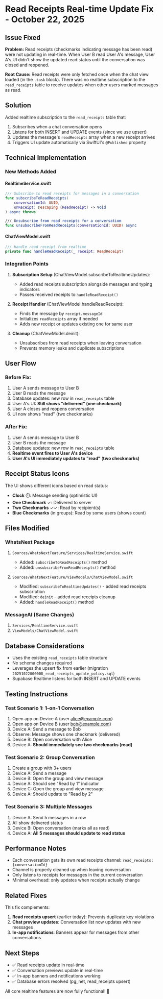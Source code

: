 # Read Receipts Real-time Update Fix - October 22, 2025

## Issue Fixed

**Problem:** Read receipts (checkmarks indicating message has been read) were not updating in real-time. When User B read User A's message, User A's UI didn't show the updated read status until the conversation was closed and reopened.

**Root Cause:** Read receipts were only fetched once when the chat view loaded (in the `.task` block). There was no realtime subscription to the `read_receipts` table to receive updates when other users marked messages as read.

## Solution

Added realtime subscription to the `read_receipts` table that:
1. Subscribes when a chat conversation opens
2. Listens for both INSERT and UPDATE events (since we use upsert)
3. Updates the message's `readReceipts` array when a new receipt arrives
4. Triggers UI update automatically via SwiftUI's `@Published` property

## Technical Implementation

### New Methods Added

#### RealtimeService.swift
```swift
/// Subscribe to read receipts for messages in a conversation
func subscribeToReadReceipts(
    conversationId: UUID,
    onReceipt: @escaping (ReadReceipt) -> Void
) async throws

/// Unsubscribe from read receipts for a conversation
func unsubscribeFromReadReceipts(conversationId: UUID) async
```

#### ChatViewModel.swift
```swift
/// Handle read receipt from realtime
private func handleReadReceipt(_ receipt: ReadReceipt)
```

### Integration Points

1. **Subscription Setup** (ChatViewModel.subscribeToRealtimeUpdates):
   - Added read receipts subscription alongside messages and typing indicators
   - Passes received receipts to `handleReadReceipt()`

2. **Receipt Handler** (ChatViewModel.handleReadReceipt):
   - Finds the message by `receipt.messageId`
   - Initializes `readReceipts` array if needed
   - Adds new receipt or updates existing one for same user

3. **Cleanup** (ChatViewModel.deinit):
   - Unsubscribes from read receipts when leaving conversation
   - Prevents memory leaks and duplicate subscriptions

## User Flow

### Before Fix:
1. User A sends message to User B
2. User B reads the message
3. Database updates: new row in `read_receipts` table
4. User A's UI: **Still shows "delivered" (one checkmark)**
5. User A closes and reopens conversation
6. UI now shows "read" (two checkmarks)

### After Fix:
1. User A sends message to User B
2. User B reads the message  
3. Database updates: new row in `read_receipts` table
4. **Realtime event fires to User A's device**
5. **User A's UI immediately updates to "read" (two checkmarks)**

## Receipt Status Icons

The UI shows different icons based on read status:

- **Clock** ⏱️: Message sending (optimistic UI)
- **One Checkmark** ✓: Delivered to server
- **Two Checkmarks** ✓✓: Read by recipient(s)
- **Blue Checkmarks** (in groups): Read by some users (shows count)

## Files Modified

### WhatsNext Package
1. `Sources/WhatsNextFeature/Services/RealtimeService.swift`
   - Added: `subscribeToReadReceipts()` method
   - Added: `unsubscribeFromReadReceipts()` method

2. `Sources/WhatsNextFeature/ViewModels/ChatViewModel.swift`
   - Modified: `subscribeToRealtimeUpdates()` - added read receipts subscription
   - Modified: `deinit` - added read receipts cleanup
   - Added: `handleReadReceipt()` method

### MessageAI (Same Changes)
1. `Services/RealtimeService.swift`
2. `ViewModels/ChatViewModel.swift`

## Database Considerations

- Uses the existing `read_receipts` table structure
- No schema changes required
- Leverages the upsert fix from earlier (migration `20251022000008_read_receipts_update_policy.sql`)
- Supabase Realtime listens for both INSERT and UPDATE events

## Testing Instructions

### Test Scenario 1: 1-on-1 Conversation
1. Open app on Device A (user alice@example.com)
2. Open app on Device B (user bob@example.com)
3. Device A: Send a message to Bob
4. Observe: Message shows one checkmark (delivered)
5. Device B: Open conversation with Alice
6. Device A: **Should immediately see two checkmarks (read)**

### Test Scenario 2: Group Conversation
1. Create a group with 3+ users
2. Device A: Send a message
3. Device B: Open the group and view message
4. Device A: Should see "Read by 1" indicator
5. Device C: Open the group and view message
6. Device A: Should update to "Read by 2"

### Test Scenario 3: Multiple Messages
1. Device A: Send 5 messages in a row
2. All show delivered status
3. Device B: Open conversation (marks all as read)
4. Device A: **All 5 messages should update to read status**

## Performance Notes

- Each conversation gets its own read receipts channel: `read_receipts:{conversationId}`
- Channel is properly cleaned up when leaving conversation
- Only listens to receipts for messages in the current conversation
- Minimal overhead: only updates when receipts actually change

## Related Fixes

This fix complements:
1. **Read receipts upsert** (earlier today): Prevents duplicate key violations
2. **Chat preview updates**: Conversation list now updates with new messages
3. **In-app notifications**: Banners appear for messages from other conversations

## Next Steps

- ✅ Read receipts update in real-time
- ✅ Conversation previews update in real-time
- ✅ In-app banners and notifications working
- ✅ Database errors resolved (pg_net, read_receipts upsert)

All core realtime features are now fully functional! 🎉

